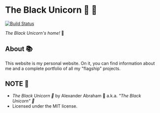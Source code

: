 # The Black Unicorn :unicorn: :black_heart:

[![Build Status](https://travis-ci.com/iamtheblackunicorn/iamtheblackunicorn.github.io.svg?branch=main)](https://travis-ci.com/iamtheblackunicorn/iamtheblackunicorn.github.io)

*The Black Unicorn's home!* :unicorn:

## About :books:

This website is my personal website. On it, you can find information about me and a complete portfolio of all my "flagship" projects.

## NOTE :scroll:

- *The Black Unicorn :unicorn:* by Alexander Abraham :black_heart: a.k.a. *"The Black Unicorn" :unicorn:*
- Licensed under the MIT license.
